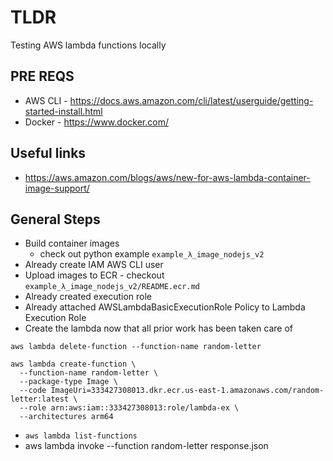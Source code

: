# TLDR

Testing AWS lambda functions locally

## PRE REQS
- AWS CLI - https://docs.aws.amazon.com/cli/latest/userguide/getting-started-install.html
- Docker - https://www.docker.com/

## Useful links
- https://aws.amazon.com/blogs/aws/new-for-aws-lambda-container-image-support/

## General Steps
- Build container images
    - check out python example `example_λ_image_nodejs_v2`
- Already create IAM AWS CLI user
- Upload images to ECR - checkout `example_λ_image_nodejs_v2/README.ecr.md`
- Already created execution role
- Already attached AWSLambdaBasicExecutionRole Policy to Lambda Execution Role
- Create the lambda now that all prior work has been taken care of
```
aws lambda delete-function --function-name random-letter

aws lambda create-function \
  --function-name random-letter \
  --package-type Image \
  --code ImageUri=333427308013.dkr.ecr.us-east-1.amazonaws.com/random-letter:latest \
  --role arn:aws:iam::333427308013:role/lambda-ex \
  --architectures arm64
```
- `aws lambda list-functions`
- aws lambda invoke --function random-letter response.json